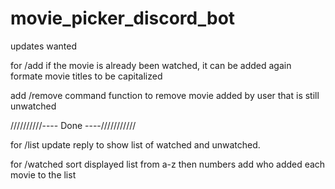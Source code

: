 # movie_picker_discord_bot

updates wanted

for /add
if the movie is already been watched, it can be added again
formate movie titles to be capitalized

add /remove command
function to remove movie added by user that is still unwatched

//////////---- Done ----///////////

for /list
update reply to show list of watched and unwatched.

for /watched
sort displayed list from a-z then numbers
add who added each movie to the list
